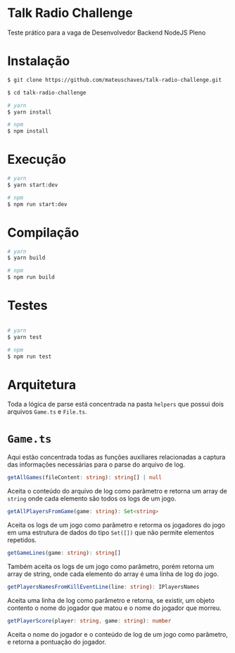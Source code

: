 # Talk Radio Challenge
Teste prático para a vaga de Desenvolvedor Backend NodeJS Pleno


# Instalação

```bash
$ git clone https://github.com/mateuschaves/talk-radio-challenge.git
```

```bash
$ cd talk-radio-challenge
```

```bash
# yarn
$ yarn install

# npm
$ npm install
```

# Execução

```bash
# yarn
$ yarn start:dev

# npm
$ npm run start:dev
```

# Compilação

```bash
# yarn
$ yarn build

# npm
$ npm run build
```

# Testes

```bash

# yarn
$ yarn test

# npm
$ npm run test
```

# Arquitetura

Toda a lógica de parse está concentrada na pasta ``helpers`` que possui dois arquivos ``Game.ts`` e ``File.ts``.


# ``Game.ts``

Aqui estão concentrada todas as funções auxiliares relacionadas a captura das informações necessárias para o parse do arquivo de log.

```typescript
getAllGames(fileContent: string): string[] | null
```
Aceita o conteúdo do arquivo de log como parâmetro e retorna um array de ```string``` onde cada elemento são todos os logs de um jogo.

```typescript
getAllPlayersFromGame(game: string): Set<string>
```
Aceita os logs de um jogo como parâmetro e retorma os jogadores do jogo em uma estrutura de dados do tipo ``Set([])`` que não permite elementos repetidos.

```typescript
getGameLines(game: string): string[]
```
Também aceita os logs de um jogo como parâmetro, porém retorna um array de string, onde cada elemento do array é uma linha de log do jogo.

```typescript
getPlayersNamesFromKillEventLine(line: string): IPlayersNames
```
Aceita uma linha de log como parâmetro e retorna, se existir, um objeto contento o nome do jogador que matou e o nome do jogador que morreu.

```typescript
getPlayerScore(player: string, game: string): number
```
Aceita o nome do jogador e o conteúdo de log de um jogo como parâmetro, e retorna a pontuação do jogador.
